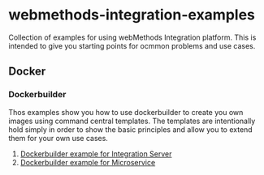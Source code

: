 # webmethods-integration-examples
Collection of examples for using webMethods Integration platform. This is intended to give you starting points for ocmmon problems and use cases.

## Docker

### Dockerbuilder

Thos examples show you how to use dockerbuilder to create you own images using command central templates. The templates are intentionally hold simply in order to show the basic principles and allow you to extend them for your own use cases.

1. [Dockerbuilder example for Integration Server](https://github.com/SoftwareAG/webmethods-integration-examples/tree/master/dockerbuilder-integrationserver)
2. [Dockerbuilder example for Microservice](https://github.com/SoftwareAG/webmethods-integration-examples/tree/master/dockerbuilder-microserviceruntime)
